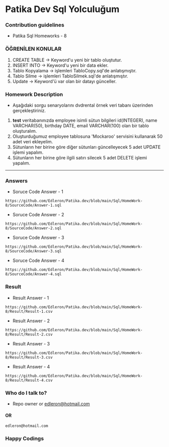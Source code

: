 # Patika Dev Sql Yolculuğum

### Contribution guidelines

* Patika Sql Homeworks - 8

### ÖĞRENİLEN KONULAR
1. CREATE TABLE -> Keyword'u yeni bir tablo oluştutur.
2. INSERT INTO -> Keyword'u yeni bir data ekler.
3. Tablo Kopyalama -> işlemleri TabloCopy.sql'de anlatışmıştır.
4. Tablo Silme -> işlemleri TabloSilmek.sql'de anlatışmıştır.
5. Update -> Keyword'ü var olan bir datayı günceller.

### Homework Description

* Aşağıdaki sorgu senaryolarını dvdrental örnek veri tabanı üzerinden gerçekleştiriniz.

1. **test** veritabanınızda employee isimli sütun bilgileri id(INTEGER), name VARCHAR(50), birthday DATE, email VARCHAR(100) olan bir tablo oluşturalım.
2. Oluşturduğumuz employee tablosuna 'Mockaroo' servisini kullanarak 50 adet veri ekleyelim.
3. Sütunların her birine göre diğer sütunları güncelleyecek 5 adet UPDATE işlemi yapalım.
4. Sütunların her birine göre ilgili satırı silecek 5 adet DELETE işlemi yapalım.

------

### Answers

* Soruce Code Answer - 1
```
https://github.com/Edleron/Patika.dev/blob/main/Sql/HomeWork-8/SourceCode/Answer-1.sql
```

* Soruce Code Answer - 2
```
https://github.com/Edleron/Patika.dev/blob/main/Sql/HomeWork-8/SourceCode/Answer-2.sql
```

* Soruce Code Answer - 3
```
https://github.com/Edleron/Patika.dev/blob/main/Sql/HomeWork-8/SourceCode/Answer-3.sql
```

* Soruce Code Answer - 4
```
https://github.com/Edleron/Patika.dev/blob/main/Sql/HomeWork-8/SourceCode/Answer-4.sql
```


### Result

* Result Answer - 1
```
https://github.com/Edleron/Patika.dev/blob/main/Sql/HomeWork-8/Result/Result-1.csv
```

* Result Answer - 2
```
https://github.com/Edleron/Patika.dev/blob/main/Sql/HomeWork-8/Result/Result-2.csv
```

* Result Answer - 3
```
https://github.com/Edleron/Patika.dev/blob/main/Sql/HomeWork-8/Result/Result-3.csv
```

* Result Answer - 4
```
https://github.com/Edleron/Patika.dev/blob/main/Sql/HomeWork-8/Result/Result-4.csv
```

### Who do I talk to?

* Repo owner or edleron@hotmail.com

#### OR 
``` 
edleron@hotmail.com 
```

### Happy Codings